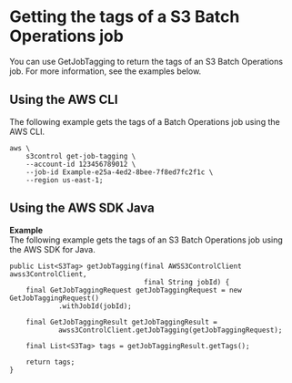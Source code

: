 # Getting the tags of a S3 Batch Operations job<a name="get-job-tags"></a>

You can use GetJobTagging to return the tags of an S3 Batch Operations job\. For more information, see the examples below\.

## Using the AWS CLI<a name="batch-ops-example-cli-job-tags-get-job-tagging"></a>

The following example gets the tags of a Batch Operations job using the AWS CLI\.

```
aws \
    s3control get-job-tagging \
    --account-id 123456789012 \
    --job-id Example-e25a-4ed2-8bee-7f8ed7fc2f1c \
    --region us-east-1;
```

## Using the AWS SDK Java<a name="batch-ops-examples-java-job-with-tags-get"></a>

**Example**  
The following example gets the tags of an S3 Batch Operations job using the AWS SDK for Java\.  

```
public List<S3Tag> getJobTagging(final AWSS3ControlClient awss3ControlClient,
                                 final String jobId) {
    final GetJobTaggingRequest getJobTaggingRequest = new GetJobTaggingRequest()
            .withJobId(jobId);

    final GetJobTaggingResult getJobTaggingResult =
            awss3ControlClient.getJobTagging(getJobTaggingRequest);

    final List<S3Tag> tags = getJobTaggingResult.getTags();

    return tags;
}
```